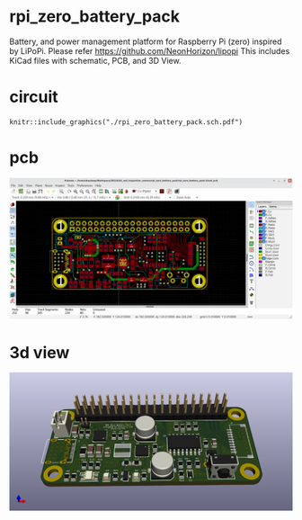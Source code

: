 # rpi_zero_battery_pack
Battery, and power management platform for Raspberry Pi (zero) inspired by LiPoPi.
Please refer https://github.com/NeonHorizon/lipopi
This includes KiCad files with schematic, PCB, and 3D View.

# circuit
```{r image-ref-for-in-text, echo = FALSE, message=FALSE, fig.align='center', fig.cap='Schematic', out.width='0.75\\linewidth', fig.pos='H'}
knitr::include_graphics("./rpi_zero_battery_pack.sch.pdf")
```
# pcb
![PCB image](./rpi_zero_battery_pack.kicad_pcb.png)

# 3d view
![3D image](./rpi_zero_battery_pack.3d_view.png)
